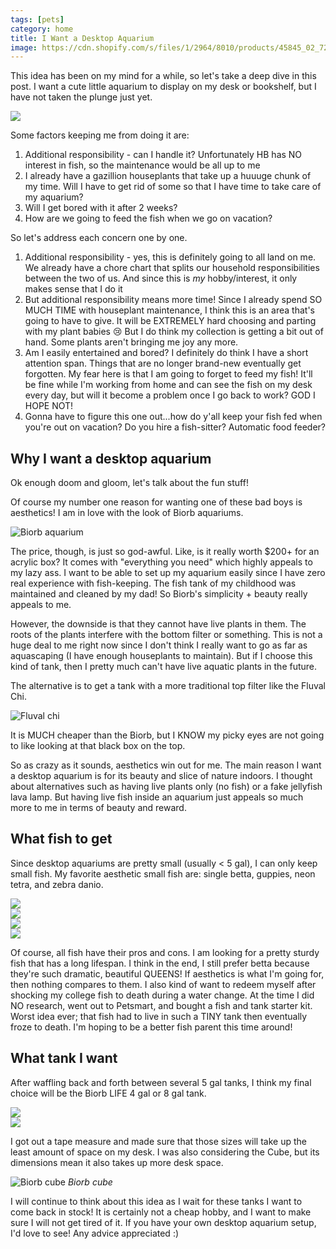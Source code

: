 ```yaml
---
tags: [pets]
category: home
title: I Want a Desktop Aquarium
image: https://cdn.shopify.com/s/files/1/2964/8010/products/45845_02_720x.JPG?v=1584366537
---
```


This idea has been on my mind for a while, so let's take a deep dive in this post. I want a cute little aquarium to display on my desk or bookshelf, but I have not taken the plunge just yet.

<img src="{{ page.image }}">

Some factors keeping me from doing it are:
1. Additional responsibility - can I handle it? Unfortunately HB has NO interest in fish, so the maintenance would be all up to me
2. I already have a gazillion houseplants that take up a huuuge chunk of my time. Will I have to get rid of some so that I have time to take care of my aquarium?
3. Will I get bored with it after 2 weeks?
4. How are we going to feed the fish when we go on vacation?

So let's address each concern one by one.
1. Additional responsibility - yes, this is definitely going to all land on me. We already have a chore chart that splits our household responsibilities between the two of us. And since this is *my* hobby/interest, it only makes sense that I do it
2. But additional responsibility means more time! Since I already spend SO MUCH TIME with houseplant maintenance, I think this is an area that's going to have to give. It will be EXTREMELY hard choosing and parting with my plant babies :cry: But I do think my collection is getting a bit out of hand. Some plants aren't bringing me joy any more.
3. Am I easily entertained and bored? I definitely do think I have a short attention span. Things that are no longer brand-new eventually get forgotten. My fear here is that I am going to forget to feed my fish! It'll be fine while I'm working from home and can see the fish on my desk every day, but will it become a problem once I go back to work? GOD I HOPE NOT!
4. Gonna have to figure this one out...how do y'all keep your fish fed when you're out on vacation? Do you hire a fish-sitter? Automatic food feeder?

## Why I want a desktop aquarium
Ok enough doom and gloom, let's talk about the fun stuff!

Of course my number one reason for wanting one of these bad boys is aesthetics! I am in love with the look of Biorb aquariums.

![Biorb aquarium](https://cdn.shopify.com/s/files/1/2964/8010/collections/FOT_WWBI_54537-biOrb-CUBE-60MCR-Transparent-001__SALL__AQU__V1_900x.jpg?v=1605188922)

The price, though, is just so god-awful. Like, is it really worth $200+ for an acrylic box? It comes with "everything you need" which highly appeals to my lazy ass. I want to be able to set up my aquarium easily since I have zero real experience with fish-keeping. The fish tank of my childhood was maintained and cleaned by my dad! So Biorb's simplicity + beauty really appeals to me.

However, the downside is that they cannot have live plants in them. The roots of the plants interfere with the bottom filter or something. This is not a huge deal to me right now since I don't think I really want to go as far as aquascaping (I have enough houseplants to maintain). But if I choose this kind of tank, then I pretty much can't have live aquatic plants in the future.

The alternative is to get a tank with a more traditional top filter like the Fluval Chi.

![Fluval chi](https://img.chewy.com/is/image/catalog/135526_MAIN._AC_SL1500_V1503090359_.jpg)

It is MUCH cheaper than the Biorb, but I KNOW my picky eyes are not going to like looking at that black box on the top.

So as crazy as it sounds, aesthetics win out for me. The main reason I want a desktop aquarium is for its beauty and slice of nature indoors. I thought about alternatives such as having live plants only (no fish) or a fake jellyfish lava lamp. But having live fish inside an aquarium just appeals so much more to me in terms of beauty and reward.

## What fish to get

Since desktop aquariums are pretty small (usually < 5 gal), I can only keep small fish. My favorite aesthetic small fish are: single betta, guppies, neon tetra, and zebra danio.

<div class="row row-cols-1 row-cols-md-2 gy-4">
    <div class="col">
        <img src="https://cdn.mos.cms.futurecdn.net/RY2EpSo74hvYXyAVpTN2Gg-1200-80.jpg">
    </div>
    <div class="col">
        <img src="http://azure.wgp-cdn.co.uk/app-practicalfishkeeping/features/4c7cb240c9a96.jpg?&width=1200&height=630&mode=crop">
    </div>
    <div class="col">
        <img src="https://s3.amazonaws.com/petcentral.com/wp-content/uploads/2019/10/22104716/Cardinal-and-neon-tetras.jpg">
    </div>
    <div class="col">
        <img src="https://www.worldwidefishandpets.com/wp-content/uploads/2019/09/Zebra_Danio.jpg">
    </div>
</div>

Of course, all fish have their pros and cons. I am looking for a pretty sturdy fish that has a long lifespan. I think in the end, I still prefer betta because they're such dramatic, beautiful QUEENS! If aesthetics is what I'm going for, then nothing compares to them. I also kind of want to redeem myself after shocking my college fish to death during a water change. At the time I did NO research, went out to Petsmart, and bought a fish and tank starter kit. Worst idea ever; that fish had to live in such a TINY tank then eventually froze to death. I'm hoping to be a better fish parent this time around!

## What tank I want
After waffling back and forth between several 5 gal tanks, I think my final choice will be the Biorb LIFE 4 gal or 8 gal tank.

<div class="row row-cols-1 row-cols-md-2">
    <div class="col">
        <img src="https://cdn.shopify.com/s/files/1/2964/8010/products/45874_01_720x.JPG?v=1584366265">
    </div>
    <div class="col">
        <img src="https://cdn.shopify.com/s/files/1/2964/8010/products/45845_01_720x.JPG?v=1584366203">
    </div>
</div>

I got out a tape measure and made sure that those sizes will take up the least amount of space on my desk. I was also considering the Cube, but its dimensions mean it also takes up more desk space.

![Biorb cube](https://cdn.shopify.com/s/files/1/2964/8010/products/54490_02_133fbd22-7029-48f5-ae20-cb81dfe1e833_2048x.JPG?v=1584124696)
*Biorb cube*

I will continue to think about this idea as I wait for these tanks I want to come back in stock! It is certainly not a cheap hobby, and I want to make sure I will not get tired of it. If you have your own desktop aquarium setup, I'd love to see! Any advice appreciated :)